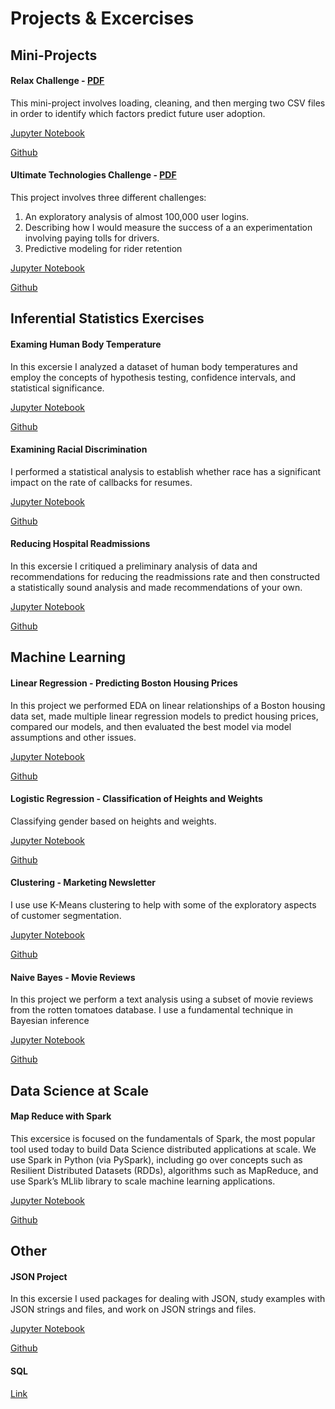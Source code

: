 # Projects & Excercises


## Mini-Projects

#### Relax Challenge - [PDF](https://github.com/nolanadams1230/Mini_Projects_and_Exercises/blob/master/Mini-Project%20-%20Relax%20Challenge/relax_data_science_challenge.pdf)
This mini-project involves loading, cleaning, and then merging two CSV files in order to identify which factors predict future user adoption.

[Jupyter Notebook](http://nbviewer.jupyter.org/github/nolanadams1230/Mini_Projects_and_Exercises/blob/master/Mini-Project%20-%20Relax%20Challenge/Relax%20Challenge.ipynb)

[Github](https://github.com/nolanadams1230/Mini_Projects_and_Exercises/blob/master/Mini-Project%20-%20Relax%20Challenge/Relax%20Challenge.ipynb)

#### Ultimate Technologies Challenge - [PDF](https://github.com/nolanadams1230/Mini_Projects_and_Exercises/blob/master/Mini-Project%20-%20Ultimate%20Technologies/ultimate_data_science_challenge.pdf)
This project involves three different challenges:
1. An exploratory analysis of almost 100,000 user logins.
2. Describing how I would measure the success of a an experimentation involving paying tolls for drivers.
3. Predictive modeling for rider retention

[Jupyter Notebook](http://nbviewer.jupyter.org/github/nolanadams1230/Mini_Projects_and_Exercises/blob/master/Mini-Project%20-%20Ultimate%20Technologies/Ultimate%20Challenge.ipynb)

[Github](https://github.com/nolanadams1230/Mini_Projects_and_Exercises/blob/master/Mini-Project%20-%20Ultimate%20Technologies/Ultimate%20Challenge.ipynb)

## Inferential Statistics Exercises

#### Examing Human Body Temperature
In this excersie I analyzed a dataset of human body temperatures and employ the concepts of hypothesis testing, confidence intervals, and statistical significance.

[Jupyter Notebook](http://nbviewer.jupyter.org/github/nolanadams1230/Mini_Projects_and_Exercises/blob/master/Statistics%20-%20Body%20Temperature/Statistical%20Inference%20-%20Body%20Temperature.ipynb)

[Github](https://github.com/nolanadams1230/Mini_Projects_and_Exercises/blob/master/Statistics%20-%20Body%20Temperature/Statistical%20Inference%20-%20Body%20Temperature.ipynb)

#### Examining Racial Discrimination
I performed a statistical analysis to establish whether race has a significant impact on the rate of callbacks for resumes.

[Jupyter Notebook](http://nbviewer.jupyter.org/github/nolanadams1230/Mini_Projects_and_Exercises/blob/master/Statistics%20-%20Racial%20Discrimination/Examining%20Racial%20Discrimination%20in%20the%20US%20Job%20Market.ipynb)

[Github](https://github.com/nolanadams1230/Mini_Projects_and_Exercises/blob/master/Statistics%20-%20Racial%20Discrimination/Examining%20Racial%20Discrimination%20in%20the%20US%20Job%20Market.ipynb)

#### Reducing Hospital Readmissions
In this excersie I critiqued a preliminary analysis of data and recommendations for reducing the readmissions rate and then constructed a statistically sound analysis and made recommendations of your own.

[Jupyter Notebook](http://nbviewer.jupyter.org/github/nolanadams1230/Mini_Projects_and_Exercises/blob/master/Statistics%20-%20Hospital%20Readmission%20Rates/Hospital%20Readmissions%20Data%20Analysis.ipynb)

[Github](https://github.com/nolanadams1230/Mini_Projects_and_Exercises/blob/master/Statistics%20-%20Hospital%20Readmission%20Rates/Hospital%20Readmissions%20Data%20Analysis.ipynb)

## Machine Learning

#### Linear Regression - Predicting Boston Housing Prices
In this project we performed EDA on linear relationships of a Boston housing data set, made multiple linear regression models to predict housing prices, compared our models, and then evaluated the best model via model assumptions and other issues.

[Jupyter Notebook](http://nbviewer.jupyter.org/github/nolanadams1230/Mini_Projects_and_Exercises/blob/master/Linear%20Regression%20-%20Boston%20Housing%20Market/Boston_Housing_Linear_Regression.ipynb)

[Github](https://github.com/nolanadams1230/Mini_Projects_and_Exercises/blob/master/Linear%20Regression%20-%20Boston%20Housing%20Market/Boston_Housing_Linear_Regression.ipynb)

#### Logistic Regression - Classification of Heights and Weights
Classifying gender based on heights and weights.

[Jupyter Notebook](http://nbviewer.jupyter.org/github/nolanadams1230/Mini_Projects_and_Exercises/blob/master/Logistic%20Regression%20-%20Heights%20and%20Weights/Mini_Project_Logistic_Regression.ipynb)

[Github](https://github.com/nolanadams1230/Mini_Projects_and_Exercises/blob/master/Logistic%20Regression%20-%20Heights%20and%20Weights/Mini_Project_Logistic_Regression.ipynb)

#### Clustering - Marketing Newsletter
I use use K-Means clustering to help with some of the exploratory aspects of customer segmentation.

[Jupyter Notebook](http://nbviewer.jupyter.org/github/nolanadams1230/Mini_Projects_and_Exercises/blob/master/Clustering%20-%20Marketing%20Newsletter/Mini_Project_Clustering.ipynb)

[Github](https://github.com/nolanadams1230/Mini_Projects_and_Exercises/blob/master/Clustering%20-%20Marketing%20Newsletter/Mini_Project_Clustering.ipynb)

#### Naive Bayes - Movie Reviews
In this project we perform a text analysis using a subset of movie reviews from the rotten tomatoes database. I use a fundamental technique in Bayesian inference

[Jupyter Notebook](http://nbviewer.jupyter.org/github/nolanadams1230/Mini_Projects_and_Exercises/blob/master/Naive%20Bayes%20-%20Movie%20Reviews/Mini_Project_Naive_Bayes.ipynb)

[Github](https://github.com/nolanadams1230/Mini_Projects_and_Exercises/blob/master/Naive%20Bayes%20-%20Movie%20Reviews/Mini_Project_Naive_Bayes.ipynb)

## Data Science at Scale

#### Map Reduce with Spark
This excersice is focused on the fundamentals of Spark, the most popular tool used today to build Data Science distributed applications at scale. We use Spark in Python (via PySpark), including go over concepts such as Resilient Distributed Datasets (RDDs), algorithms such as MapReduce, and use Spark’s MLlib library to scale machine learning applications.

[Jupyter Notebook](http://nbviewer.jupyter.org/github/nolanadams1230/Mini_Projects_and_Exercises/blob/master/Data%20Science%20at%20Scale%20-%20Map%20Reduce%20with%20Spark/MapReduce%20using%20SPARK.ipynb)

[Github](https://github.com/nolanadams1230/Mini_Projects_and_Exercises/blob/master/Data%20Science%20at%20Scale%20-%20Map%20Reduce%20with%20Spark/MapReduce%20using%20SPARK.ipynb)

## Other

#### JSON Project
In this excersie I used packages for dealing with JSON, study examples with JSON strings and files, and work on JSON strings and files.

[Jupyter Notebook](http://nbviewer.jupyter.org/github/nolanadams1230/Mini_Projects_and_Exercises/blob/master/JSON%20Based%20Data%20Exercise/JSON%20Excersice.ipynb)

[Github](https://github.com/nolanadams1230/Mini_Projects_and_Exercises/blob/master/JSON%20Based%20Data%20Exercise/JSON%20Excersice.ipynb)

#### SQL

[Link](https://modeanalytics.com/nolan_adams/reports/b96076ecba9a)

